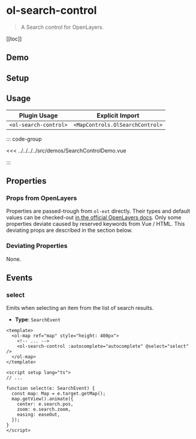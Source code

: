 # ol-search-control

> A Search control for OpenLayers.

[[toc]]

## Demo

<script setup>
import SearchControlDemo from "@demos/SearchControlDemo.vue"
</script>
<ClientOnly>
<SearchControlDemo />
</ClientOnly>

## Setup

<!--@include: ../../mapcontrols.plugin.md-->

## Usage

| Plugin Usage          |         Explicit Import         |
| --------------------- | :-----------------------------: |
| `<ol-search-control>` | `<MapControls.OlSearchControl>` |

::: code-group

<<< ../../../../src/demos/SearchControlDemo.vue

:::

## Properties

### Props from OpenLayers

Properties are passed-trough from `ol-ext` directly.
Their types and default values can be checked-out [in the official OpenLayers docs](https://viglino.github.io/ol-ext/examples/search/map.control.search.html).
Only some properties deviate caused by reserved keywords from Vue / HTML.
This deviating props are described in the section below.

### Deviating Properties

None.

## Events

### select

Emits when selecting an item from the list of search results.

- **Type**: `SearchEvent`

```vue
<template>
  <ol-map ref="map" style="height: 400px">
    <!-- ... -->
    <ol-search-control :autocomplete="autocomplete" @select="select" />
  </ol-map>
</template>

<script setup lang="ts">
// ...

function select(e: SearchEvent) {
  const map: Map = e.target.getMap();
  map.getView().animate({
    center: e.search.pos,
    zoom: e.search.zoom,
    easing: easeOut,
  });
}
</script>
```

